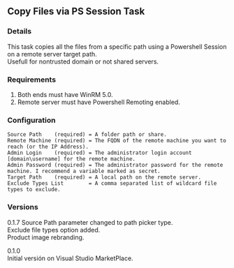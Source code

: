 ## Copy Files via PS Session Task

### Details
This task copies all the files from a specific path using a Powershell Session on a remote server target path.  
Usefull for nontrusted domain or not shared servers.

### Requirements
1. Both ends must have WinRM 5.0.
2. Remote server must have Powershell Remoting enabled.

### Configuration
```
Source Path    (required) = A folder path or share.
Remote Machine (required) = The FQDN of the remote machine you want to reach (or the IP Address).
Admin Login    (required) = The administrator login account [domain\username] for the remote machine.
Admin Password (required) = The administrator password for the remote machine. I recommend a variable marked as secret.
Target Path    (required) = A local path on the remote server.
Exclude Types List        = A comma separated list of wildcard file types to exclude.
```

### Versions
0.1.7
Source Path parameter changed to path picker type.  
Exclude file types option added.  
Product image rebranding.  

0.1.0  
Initial versión on Visual Studio MarketPlace.  